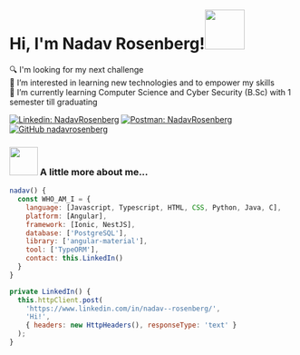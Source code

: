 <h1>Hi, I'm Nadav Rosenberg!<img src="https://media.giphy.com/media/UQDSBzfyiBKvgFcSTw/giphy.gif" width="70"></h1>

🔍 I'm looking for my next challenge<br>
👀 I’m interested in learning new technologies and to empower my skills<br>
🌱 I’m currently learning Computer Science and Cyber Security (B.Sc) with 1 semester till graduating<br>

[![Linkedin: NadavRosenberg](https://img.shields.io/badge/-NadavRosenberg-blue?style=flat-square&logo=Linkedin&logoColor=white)](https://www.linkedin.com/in/nadav--rosenberg/)
[![Postman: NadavRosenberg](https://img.shields.io/badge/-NadavRosenberg-orange?style=flat-square&logo=Postman&logoColor=white)](https://www.postman.com/NadavRosenberg)
[![GitHub nadavrosenberg](https://img.shields.io/github/followers/thaiane?label=follow&style=social)](https://github.com/NadavRosenberg/)

### <img src="https://media.giphy.com/media/LPkczVwUYcMbXsRCdP/giphy.gif" width="50"> A little more about me...  

```javascript
nadav() {
  const WHO_AM_I = {
    language: [Javascript, Typescript, HTML, CSS, Python, Java, C],
    platform: [Angular],
    framework: [Ionic, NestJS],
    database: ['PostgreSQL'],
    library: ['angular-material'],
    tool: ['TypeORM'],
    contact: this.LinkedIn()
  }
}

private LinkedIn() {
  this.httpClient.post(
    'https://www.linkedin.com/in/nadav--rosenberg/',
    'Hi!',
    { headers: new HttpHeaders(), responseType: 'text' }
  );
}
```

